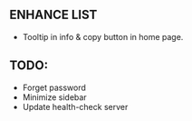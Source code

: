 ## ENHANCE LIST
- Tooltip in info & copy button in home page.

## TODO:
- Forget password
- Minimize sidebar
- Update health-check server